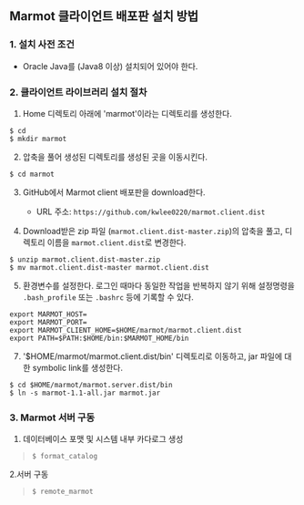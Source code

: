 ## Marmot 클라이언트 배포판 설치 방법

### 1. 설치 사전 조건
* Oracle Java를 (Java8 이상) 설치되어 있어야 한다.

### 2. 클라이언트 라이브러리 설치 절차
1. Home 디렉토리 아래에 'marmot'이라는 디렉토리를 생성한다.
<pre><code>$ cd
$ mkdir marmot
</code></pre>

2. 압축을 풀어 생성된 디렉토리를 생성된 곳을 이동시킨다.
<pre><code>$ cd marmot</code></pre>

3. GitHub에서 Marmot client 배포판을 download한다.
	* URL 주소: `https://github.com/kwlee0220/marmot.client.dist`

4. Download받은 zip 파일 (`marmot.client.dist-master.zip`)의 압축을 풀고, 디렉토리 이름을 `marmot.client.dist`로 변경한다.
<pre><code>$ unzip marmot.client.dist-master.zip
$ mv marmot.client.dist-master marmot.client.dist
</code></pre>

5. 환경변수를 설정한다. 로그인 때마다 동일한 작업을 반복하지 않기 위해 설정명령을
	`.bash_profile` 또는 `.bashrc` 등에 기록할 수 있다.
<pre><code>export MARMOT_HOST=<marmot server IP>
export MARMOT_PORT=<marmot server port>
export MARMOT_CLIENT_HOME=$HOME/marmot/marmot.client.dist
export PATH=$PATH:$HOME/bin:$MARMOT_HOME/bin
</code></pre>

7. '$HOME/marmot/marmot.client.dist/bin' 디렉토리로 이동하고, jar 파일에 대한 symbolic link를 생성한다.
<pre><code>$ cd $HOME/marmot/marmot.server.dist/bin
$ ln -s marmot-1.1-all.jar marmot.jar
</code></pre>


### 3. Marmot 서버 구동

1. 데이터베이스 포맷 및 시스템 내부 카다로그 생성
>`$ format_catalog`

2.서버 구동
> `$ remote_marmot`
